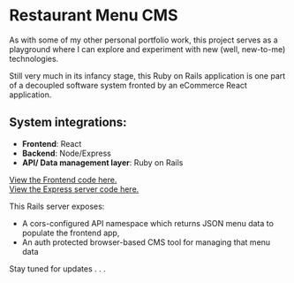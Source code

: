 # Restaurant Menu CMS

As with some of my other personal portfolio work, this project serves as a playground where I can explore and experiment with new (well, new-to-me) technologies.

Still very much in its infancy stage, this Ruby on Rails application is one part of a decoupled software system fronted by an eCommerce React application.

## System integrations:
  * **Frontend**: React
  * **Backend**: Node/Express
  * **API/ Data management layer**: Ruby on Rails

  [View the Frontend code here.](https://github.com/sds-smith/restaurant_menu)  
  [View the Express server code here.](https://github.com/sds-smith/ecomm_server)

This Rails server exposes:
  * A cors-configured API namespace which returns JSON menu data to populate the frontend app,
  * An auth protected browser-based CMS tool for managing that menu data

Stay tuned for updates . . .